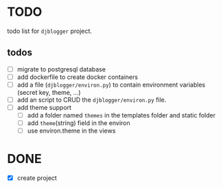 # TODO

todo list for `djblogger` project.

## todos

- [ ] migrate to postgresql database
- [ ] add dockerfile to create docker containers
- [ ] add a file (`djblogger/environ.py`) to contain environment variables (secret key, theme, ...)
- [ ] add an script to CRUD the `djblogger/environ.py` file.
- [ ] add theme support
    - [ ] add a folder named `themes` in the templates folder and static folder
    - [ ] add `theme`(string) field in the environ
    - [ ] use environ.theme in the views

# DONE

- [X] create project
